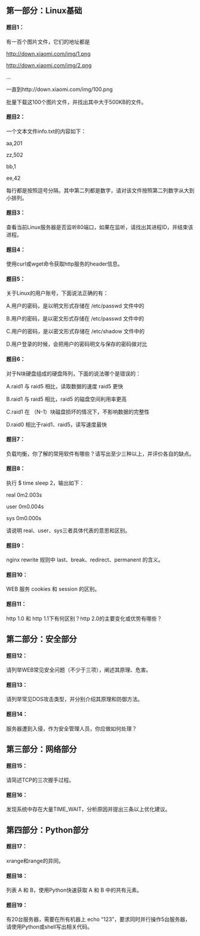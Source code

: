 ## 第一部分：Linux基础 

#### 题目1：

有一百个图片文件，它们的地址都是

http://down.xiaomi.com/img/1.png

http://down.xiaomi.com/img/2.png

…

一直到http://down.xiaomi.com/img/100.png

批量下载这100个图片文件，并找出其中大于500KB的文件。

#### 题目2：

一个文本文件info.txt的内容如下：

aa,201

zz,502

bb,1

ee,42

每行都是按照逗号分隔，其中第二列都是数字，请对该文件按照第二列数字从大到小排列。

#### 题目3：

查看当前Linux服务器是否监听80端口，如果在监听，请找出其进程ID，并结束该进程。

#### 题目4：

使用curl或wget命令获取http服务的header信息。

#### 题目5：

关于Linux的用户账号，下面说法正确的有：

A.用户的密码，是以明文形式存储在 /etc/passwd 文件中的

B.用户的密码，是以密文形式存储在 /etc/passwd 文件中的

C.用户的密码，是以密文形式存储在 /etc/shadow 文件中的

D.用户登录的时候，会把用户的密码明文与保存的密码做对比

#### 题目6：

对于N块硬盘组成的硬盘阵列，下面的说法哪个是错误的：

A.raid1 与 raid5 相比，读取数据的速度 raid5 更快

B.raid1 与 raid5 相比，raid5 的磁盘空间利用率更高

C.raid1 在 （N-1）块磁盘损坏的情况下，不影响数据的完整性

D.raid0 相比于raid1、raid5，读写速度最快

#### 题目7：

负载均衡，你了解的常用软件有哪些？请写出至少三种以上，并评价各自的缺点。

#### 题目8：

执行 $ time sleep 2，输出如下：

real 0m2.003s

user 0m0.004s

sys 0m0.000s

请说明 real、user、sys三者具体代表的意思和区别。

#### 题目9：

nginx rewrite 规则中 last、break、redirect、permanent 的含义。

#### 题目10：

WEB 服务 cookies 和 session 的区别。

#### 题目11：

http 1.0 和 http 1.1下有何区别？http 2.0的主要变化或优势有哪些？

## 第二部分：安全部分 

#### 题目12：

请列举WEB常见安全问题（不少于三项），阐述其原理、危害。

#### 题目13：

请列举常见DOS攻击类型，并分别介绍其原理和防御方法。

#### 题目14：

服务器遭到入侵，作为安全管理人员，你应做如何处理？

## 第三部分：网络部分 

#### 题目15：

请简述TCP的三次握手过程。

#### 题目16：

发现系统中存在大量TIME_WAIT，分析原因并提出三条以上优化建议。

## 第四部分：Python部分 

#### 题目17：

xrange和range的异同。

#### 题目18：

列表 A 和 B，使用Python快速获取 A 和 B 中的共有元素。

#### 题目19：

有20台服务器，需要在所有机器上 echo “123”，要求同时并行操作5台服务器，请使用Python或shell写出相关代码。

